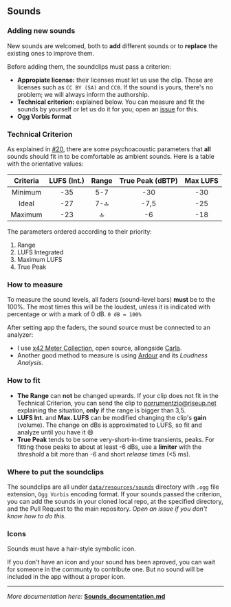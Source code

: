 
## Sounds

### Adding new sounds
New sounds are welcomed, both to **add** different sounds or to **replace** the existing ones to improve them.

Before adding them, the soundclips must pass a criterion:
* **Appropiate license:** their licenses must let us use the clip. Those are licenses such as `CC BY (SA)` and `CC0`. If the sound is yours, there's no problem; we will always inform the authorship.
* **Technical criterion:** explained below. You can measure and fit the sounds by yourself or let us do it for you; open an [issue](https://github.com/rafaelmardojai/blanket/issues) for this.
* **Ogg Vorbis format**

### Technical Criterion
As explained in [#20](https://github.com/rafaelmardojai/blanket/issues/20#issue-693420740), there are some psychoacoustic parameters that **all** sounds should fit in to be comfortable as ambient sounds.
Here is a table with the orientative values:

| Criteria    | LUFS (Int.) | Range | True Peak (dBTP) | Max LUFS
| :-:         | :-:         |  :-:  | :-:              | :-:
| Minimum     | -35         | 5-7   | -30              | -30
| Ideal       | -27         | 7-🔝  | -7,5             | -25
| Maximum     | -23         | 🔝    | -6               | -18

The parameters ordered according to their priority:

1. Range
2. LUFS Integrated
3. Maximum LUFS
4. True Peak

### How to measure
To measure the sound levels, all faders (sound-level bars) **must** be to the 100%. The most times this will be the loudest, unless it is indicated with percentage or with a mark of 0 dB.
`0 dB = 100%`

After setting app the faders, the sound source must be connected to an analyzer:
* I use [x42 Meter Collection](http://x42-plugins.com/x42/x42-meters#EBUr128), open source, allongside [Carla](https://kx.studio/Applications:Carla).
* Another good method to measure is using [Ardour](https://ardour.org) and its _Loudness Analysis_.

### How to fit
* **The Range** can **not** be changed upwards. If your clip does not fit in the Technical Criterion, you can send the clip to [porrumentzio@riseup.net](mailto:porrumentzio@riseup.net) explaining the situation, **only** if the range is bigger than 3,5.
* **LUFS Int.** and **Max. LUFS** can be modified changing the clip's **gain** (volume). The change on dBs is approximated to LUFS, so fit and analyze until you have it 😄
* **True Peak** tends to be some very-short-in-time transients, peaks. For fitting those peaks to about at least -6 dBs, use a **limiter** with the _threshold_ a bit more than -6 and short _release times_ (<5 ms).

### Where to put the soundclips
The soundclips are all under [`data/resources/sounds`](https://github.com/rafaelmardojai/blanket/tree/master/data/resources/sounds) directory with `.ogg` file extension, `Ogg Vorbis` encoding format.
If your sounds passed the criterion, you can add the sounds in your cloned local repo, at the specified directory, and the Pull Request to the main repository. _Open an issue if you don't know how to do this._

### Icons
Sounds must have a hair-style symbolic icon. 

If you don't have an icon and your sound has been aproved, you can wait for someone in the communty to contribute one. But no sound will be included in the app without a proper icon.
_______
_More documentation here:_ [**Sounds_documentation.md**](https://github.com/rafaelmardojai/blanket/blob/master/doc/Sound_documentation.md)
